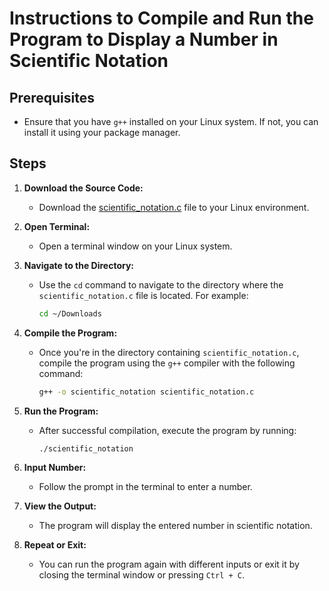 # Instructions to Compile and Run the Program to Display a Number in Scientific Notation

## Prerequisites
- Ensure that you have `g++` installed on your Linux system. If not, you can install it using your package manager.

## Steps
1. **Download the Source Code:**
   - Download the [scientific_notation.c](link_to_scientific_notation.c) file to your Linux environment.

2. **Open Terminal:**
   - Open a terminal window on your Linux system.

3. **Navigate to the Directory:**
   - Use the `cd` command to navigate to the directory where the `scientific_notation.c` file is located. For example:
     ```bash
     cd ~/Downloads
     ```

4. **Compile the Program:**
   - Once you're in the directory containing `scientific_notation.c`, compile the program using the `g++` compiler with the following command:
     ```bash
     g++ -o scientific_notation scientific_notation.c
     ```

5. **Run the Program:**
   - After successful compilation, execute the program by running:
     ```bash
     ./scientific_notation
     ```

6. **Input Number:**
   - Follow the prompt in the terminal to enter a number.

7. **View the Output:**
   - The program will display the entered number in scientific notation.

8. **Repeat or Exit:**
   - You can run the program again with different inputs or exit it by closing the terminal window or pressing `Ctrl + C`.

